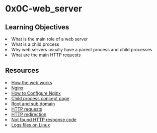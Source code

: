 # 0x0C-web_server

## Learning Objectives
<li>What is the main role of a web server</li>
<li>What is a child process</li>
<li>Why web servers usually have a parent process and child processes</li>
<li>What are the main HTTP requests</li>

## Resources
<li><a href="/rltoken/6TI3HiyFdwrbXWKVF24Gxw" target="_blank" title="How the web works">How the web works</a> </li>
<li><a href="/rltoken/vkVMGlaf39j2DWAQWzo6EA" target="_blank" title="Nginx">Nginx</a> </li>
<li><a href="/rltoken/zKrpVxWuUHVdW4URAjdFbw" target="_blank" title="How to Configure Nginx">How to Configure Nginx</a></li>
<li><a href="/rltoken/Ar18u5sRis1fkvkVgzdcqg" target="_blank" title="Child process concept page">Child process concept page</a></li>
<li><a href="/rltoken/xi3peVqYl02PfpHHHlCtxQ" target="_blank" title="Root and sub domain">Root and sub domain</a> </li>
<li><a href="/rltoken/sBrrP4EAmI3NoYjIgZrUhw" target="_blank" title="HTTP requests">HTTP requests</a> </li>
<li><a href="/rltoken/Eaa4ZuKvye941hTkP8VlBQ" target="_blank" title="HTTP redirection">HTTP redirection</a> </li>
<li><a href="/rltoken/eJSp2QFTY6jqqNtz8OVDEw" target="_blank" title="Not found HTTP response code">Not found HTTP response code</a> </li>
<li><a href="/rltoken/7WMNY5CWD-CBrxmQrdmfPg" target="_blank" title="Logs files on Linux">Logs files on Linux</a> </li>

